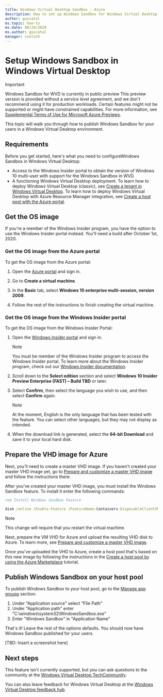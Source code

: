 ```yaml
---
title: Windows Virtual Desktop Sandbox - Azure
description: How to set up Windows Sandbox for Windows Virtual Desktop.
author: guscatal
ms.topic: how-to
ms.date: 08/24/2020
ms.author: guscatal
manager: costinh
---
```

# Setup Windows Sandbox in Windows Virtual Desktop

> [!IMPORTANT]
> Windows Sandbox for WVD is currently in public preview 
> This preview version is provided without a service level agreement, and we don't recommend using it for production workloads. Certain features might not be supported or might have constrained capabilities.
> For more information, see [Supplemental Terms of Use for Microsoft Azure Previews](https://azure.microsoft.com/support/legal/preview-supplemental-terms/).

This topic will walk you through how to publish Windows Sandbox for your users in a Windows Virtual Desktop environment.

## Requirements

Before you get started, here's what you need to configureWindows Sandbox in Windows Virtual Desktop:

- Access to the Windows Insider portal to obtain the version of Windows 10 multi-user with support for the Windows Sandbox in WVD.
- A functioning Windows Virtual Desktop deployment. To learn how to deploy Windows Virtual Desktop (classic), see [Create a tenant in Windows Virtual Desktop](./virtual-desktop-fall-2019/tenant-setup-azure-active-directory.md). To learn how to deploy Windows Virtual Desktop with Azure Resource Manager integration, see [Create a host pool with the Azure portal](./create-host-pools-azure-marketplace.md).

## Get the OS image

If you're a member of the Windows Insider program, you have the option to use the Windows Insider portal instead. You'll need a build after October 1st, 2020.

### Get the OS image from the Azure portal

To get the OS image from the Azure portal:

1. Open the [Azure portal](https://portal.azure.com) and sign in.

2. Go to **Create a virtual machine**.

3. In the **Basic** tab, select **Windows 10 enterprise multi-session, version 2009**.

4. Follow the rest of the instructions to finish creating the virtual machine.

### Get the OS image from the Windows Insider portal

To get the OS image from the Windows Insider Portal:

1. Open the [Windows Insider portal](https://www.microsoft.com/software-download/windowsinsiderpreviewadvanced?wa=wsignin1.0) and sign in.

     >[!NOTE]
     >You must be member of the Windows Insider program to access the Windows Insider portal. To learn more about the Windows Insider program, check out our [Windows Insider documentation](/windows-insider/at-home/).

2. Scroll down to the **Select edition** section and select **Windows 10 Insider Preview Enterprise (FAST) – Build TBD** or later.

3. Select **Confirm**, then select the language you wish to use, and then select **Confirm** again.

     >[!NOTE]
     >At the moment, English is the only language that has been tested with the feature. You can select other languages, but they may not display as intended.

4. When the download link is generated, select the **64-bit Download** and save it to your local hard disk.

## Prepare the VHD image for Azure

Next, you'll need to create a master VHD image. If you haven't created your master VHD image yet, go to [Prepare and customize a master VHD image](set-up-customize-master-image.md) and follow the instructions there.

After you've created your master VHD image, you must install the Windows Sandbox feature. To install it enter the following commands:

```cmd
rem Install Windows Sandbox Feature

dism /online /Enable-Feature /FeatureName:Containers-DisposableClientVM 

```

>[!NOTE]
>This change will require that you restart the virtual machine.

Next, prepare the VM VHD for Azure and upload the resulting VHD disk to Azure. To learn more, see [Prepare and customize a master VHD image](set-up-customize-master-image.md).

Once you've uploaded the VHD to Azure, create a host pool that's based on this new image by following the instructions in the [Create a host pool by using the Azure Marketplace](create-host-pools-azure-marketplace.md) tutorial.

## Publish Windows Sandbox on your host pool

To publish Windows Sandbox to your host pool, go to the [Manage app groups](manage-app-groups.md) section:

1. Under "Application source" select "File Path"
2. Under "Application path" enter "C:\windows\system32\WindowsSandbox.exe"
3. Enter "Windows Sandbox" in "Application Name"

That's it! Leave the rest of the options defaults. You should now have Windows Sandbox published for your users.

[TBD: Insert a screenshot here]

## Next steps

This feature isn't currently supported, but you can ask questions to the community at the [Windows Virtual Desktop TechCommunity](https://techcommunity.microsoft.com/t5/Windows-Virtual-Desktop/bd-p/WindowsVirtualDesktop).

You can also leave feedback for Windows Virtual Desktop at the [Windows Virtual Desktop feedback hub](https://support.microsoft.com/help/4021566/windows-10-send-feedback-to-microsoft-with-feedback-hub-app).
